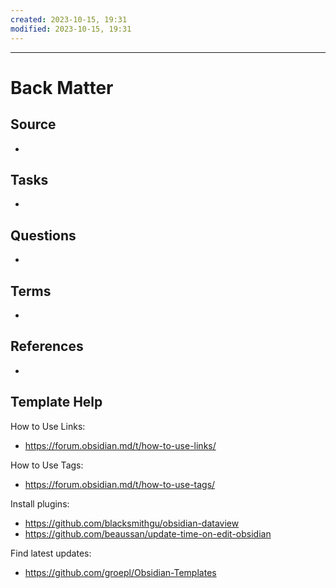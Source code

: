 ```yaml
---
created: 2023-10-15, 19:31
modified: 2023-10-15, 19:31
---
```


---
# Back Matter
## Source
<!-- Always keep a link to the source- --> 
- 

## Tasks
<!-- What remains to be done with this note? --> 
- 

## Questions
<!-- What remains for you to consider? --> 
- 

## Terms
<!-- Links to definition pages. -->
- 

## References
<!-- Links to pages not referenced in the content. -->
- 

## Template Help
How to Use Links:
- https://forum.obsidian.md/t/how-to-use-links/

How to Use Tags: 
- https://forum.obsidian.md/t/how-to-use-tags/

Install plugins: 
- https://github.com/blacksmithgu/obsidian-dataview
- https://github.com/beaussan/update-time-on-edit-obsidian

Find latest updates: 
- https://github.com/groepl/Obsidian-Templates